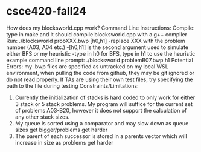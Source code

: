 # csce420-fall24
How does my blocksworld.cpp work?
Command Line Instructions: 
Compile: type in make and it should compile blocksworld.cpp with a g++ compiler
Run: ./blocksworld probXXX.bwp [h0,h1]
    -replace XXX with the problem number (A03, A04 etc.)
    -[h0,h1] is the second argument used to simulate either BFS or my heuristic
        -type in h0 for BFS, type in h1 to use the heuristic
    example command line prompt: ./blocksworld problemB07.bwp h1
Potential Errors: my .bwp files are specified as untracked on my local WSL environment, when pulling the code from github, they may be git ignored or do not read properly. If TAs are using their own test files, try specifying the path to the file during testing
Constraints/Limitations:
1. Currently the initialization of stacks is hard coded to only work for either 3 stack or 5 stack problems. My program will suffice for the current set of problems A03-B20, however it does not support the calculation of any other stack sizes.
2. My queue is sorted using a comparator and may slow down as queue sizes get bigger/problems get harder
3. The parent of each successor is stored in a parents vector which will increase in size as problems get harder
